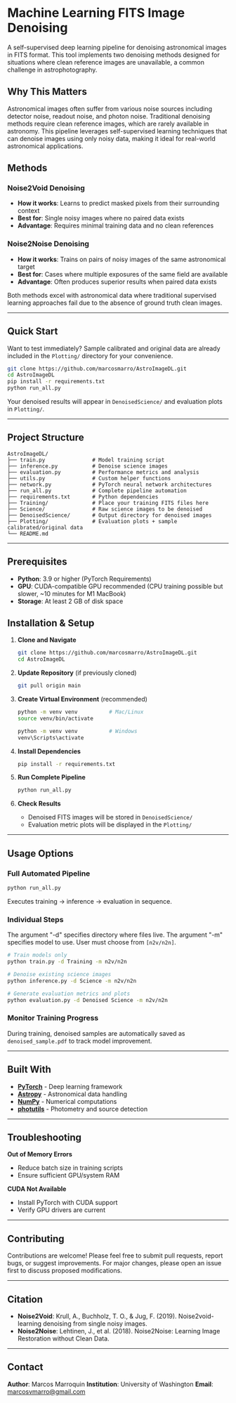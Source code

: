 # Machine Learning FITS Image Denoising

A self-supervised deep learning pipeline for denoising astronomical images in FITS format. This tool implements two denoising methods designed for situations where clean reference images are unavailable, a common challenge in astrophotography.

## Why This Matters

Astronomical images often suffer from various noise sources including detector noise, readout noise, and photon noise. Traditional denoising methods require clean reference images, which are rarely available in astronomy. This pipeline leverages self-supervised learning techniques that can denoise images using only noisy data, making it ideal for real-world astronomical applications.

## Methods

### Noise2Void Denoising
- **How it works**: Learns to predict masked pixels from their surrounding context
- **Best for**: Single noisy images where no paired data exists
- **Advantage**: Requires minimal training data and no clean references

### Noise2Noise Denoising  
- **How it works**: Trains on pairs of noisy images of the same astronomical target
- **Best for**: Cases where multiple exposures of the same field are available
- **Advantage**: Often produces superior results when paired data exists

Both methods excel with astronomical data where traditional supervised learning approaches fail due to the absence of ground truth clean images.

---

## Quick Start

Want to test immediately? Sample calibrated and original data are already included in the `Plotting/` directory for your convenience.

```bash
git clone https://github.com/marcosmarro/AstroImageDL.git
cd AstroImageDL
pip install -r requirements.txt
python run_all.py
```

Your denoised results will appear in `DenoisedScience/` and evaluation plots in `Plotting/`.

---

## Project Structure

```
AstroImageDL/
├── train.py               # Model training script
├── inference.py           # Denoise science images
├── evaluation.py          # Performance metrics and analysis
├── utils.py               # Custom helper functions
├── network.py             # PyTorch neural network architectures
├── run_all.py             # Complete pipeline automation
├── requirements.txt       # Python dependencies
├── Training/              # Place your training FITS files here
├── Science/               # Raw science images to be denoised
├── DenoisedScience/       # Output directory for denoised images
├── Plotting/              # Evaluation plots + sample calibrated/original data
└── README.md
```

---

## Prerequisites

- **Python**: 3.9 or higher (PyTorch Requirements)
- **GPU**: CUDA-compatible GPU recommended (CPU training possible but slower, ~10 minutes for M1 MacBook)
- **Storage**: At least 2 GB of disk space

## Installation & Setup

1. **Clone and Navigate**
   ```bash
   git clone https://github.com/marcosmarro/AstroImageDL.git
   cd AstroImageDL
   ```

2. **Update Repository** (if previously cloned)
   ```bash
   git pull origin main
   ```

3. **Create Virtual Environment** (recommended)
   ```bash
   python -m venv venv          # Mac/Linux
   source venv/bin/activate
   ```
   ```bash
   python -m venv venv          # Windows
   venv\Scripts\activate       
   ```

4. **Install Dependencies**
   ```bash
   pip install -r requirements.txt
   ```

5. **Run Complete Pipeline**
   ```bash
   python run_all.py
   ```

6. **Check Results**
    - Denoised FITS images will be stored in `DenoisedScience/`  
    - Evaluation metric plots will be displayed in the `Plotting/`

---

## Usage Options

### Full Automated Pipeline
```bash
python run_all.py
```
Executes training → inference → evaluation in sequence.

### Individual Steps
The argument "-d" specifies directory where files live.
The argument "-m" specifies model to use. User must choose from `[n2v/n2n]`.
```bash
# Train models only
python train.py -d Training -m n2v/n2n

# Denoise existing science images
python inference.py -d Science -m n2v/n2n

# Generate evaluation metrics and plots
python evaluation.py -d Denoised Science -m n2v/n2n
```

### Monitor Training Progress
During training, denoised samples are automatically saved as `denoised_sample.pdf` to track model improvement.

---

## Built With

- **[PyTorch](https://pytorch.org/)** - Deep learning framework
- **[Astropy](https://www.astropy.org/)** - Astronomical data handling
- **[NumPy](https://numpy.org/)** - Numerical computations  
- **[photutils](https://photutils.readthedocs.io/en/stable/)** - Photometry and source detection

---

## Troubleshooting

**Out of Memory Errors**
- Reduce batch size in training scripts
- Ensure sufficient GPU/system RAM

**CUDA Not Available**
- Install PyTorch with CUDA support
- Verify GPU drivers are current

---

## Contributing

Contributions are welcome! Please feel free to submit pull requests, report bugs, or suggest improvements. For major changes, please open an issue first to discuss proposed modifications.

---

## Citation

- **Noise2Void**: Krull, A., Buchholz, T. O., & Jug, F. (2019). Noise2void-learning denoising from single noisy images.
- **Noise2Noise**: Lehtinen, J., et al. (2018). Noise2Noise: Learning Image Restoration without Clean Data.

---

## Contact

**Author**: Marcos Marroquin
**Institution**: University of Washington
**Email**: marcosvmarro@gmail.com
